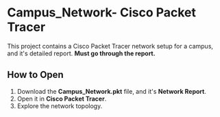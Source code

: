 # Campus_Network- Cisco Packet Tracer

This project contains a Cisco Packet Tracer network setup for a campus, and it's detailed report. **Must go through the report.**

## How to Open
1. Download the **Campus_Network.pkt** file, and it's **Network Report**.
2. Open it in **Cisco Packet Tracer**.
3. Explore the network topology.
